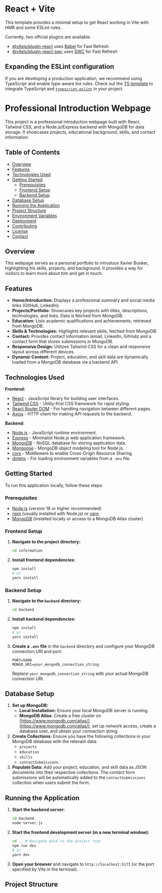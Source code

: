 # React + Vite

This template provides a minimal setup to get React working in Vite with HMR and some ESLint rules.

Currently, two official plugins are available:

- [@vitejs/plugin-react](https://github.com/vitejs/vite-plugin-react/blob/main/packages/plugin-react/README.md) uses [Babel](https://babeljs.io/) for Fast Refresh
- [@vitejs/plugin-react-swc](https://github.com/vitejs/vite-plugin-react-swc) uses [SWC](https://swc.rs/) for Fast Refresh

## Expanding the ESLint configuration

If you are developing a production application, we recommend using TypeScript and enable type-aware lint rules. Check out the [TS template](https://github.com/vitejs/vite/tree/main/packages/create-vite/template-react-ts) to integrate TypeScript and [`typescript-eslint`](https://typescript-eslint.io) in your project.
# Professional Introduction Webpage

This project is a professional introduction webpage built with React, Tailwind CSS, and a Node.js/Express backend with MongoDB for data storage. It showcases projects, educational background, skills, and contact information.

## Table of Contents

- [Overview](#overview)
- [Features](#features)
- [Technologies Used](#technologies-used)
- [Getting Started](#getting-started)
  - [Prerequisites](#prerequisites)
  - [Frontend Setup](#frontend-setup)
  - [Backend Setup](#backend-setup)
- [Database Setup](#database-setup)
- [Running the Application](#running-the-application)
- [Project Structure](#project-structure)
- [Environment Variables](#environment-variables)
- [Deployment](#deployment)
- [Contributing](#contributing)
- [License](#license)
- [Contact](#contact)

## Overview

This webpage serves as a personal portfolio to introduce Xavier Bunker, highlighting his skills, projects, and background. It provides a way for visitors to learn more about him and get in touch.

## Features

- **Home/Introduction:** Displays a professional summary and social media links (GitHub, LinkedIn).
- **Projects/Portfolio:** Showcases key projects with titles, descriptions, technologies, and links. Data is fetched from MongoDB.
- **Education:** Lists academic qualifications and achievements, retrieved from MongoDB.
- **Skills & Technologies:** Highlights relevant skills, fetched from MongoDB.
- **Contact:** Provides contact information (email, LinkedIn, GitHub) and a contact form that stores submissions in MongoDB.
- **Responsive Design:** Utilizes Tailwind CSS for a clean and responsive layout across different devices.
- **Dynamic Content:** Project, education, and skill data are dynamically loaded from a MongoDB database via a backend API.

## Technologies Used

**Frontend:**

- [React](https://react.dev/) - JavaScript library for building user interfaces.
- [Tailwind CSS](https://tailwindcss.com/) - Utility-first CSS framework for rapid styling.
- [React Router DOM](https://reactrouter.com/) - For handling navigation between different pages.
- [Axios](https://axios-http.com/docs/intro) - HTTP client for making API requests to the backend.

**Backend:**

- [Node.js](https://nodejs.org/en/) - JavaScript runtime environment.
- [Express](https://expressjs.com/) - Minimalist Node.js web application framework.
- [MongoDB](https://www.mongodb.com/) - NoSQL database for storing application data.
- [Mongoose](https://mongoosejs.com/) - MongoDB object modeling tool for Node.js.
- [cors](https://www.npmjs.com/package/cors) - Middleware to enable Cross-Origin Resource Sharing.
- [dotenv](https://www.npmjs.com/package/dotenv) - For loading environment variables from a `.env` file.

## Getting Started

To run this application locally, follow these steps:

### Prerequisites

- [Node.js](https://nodejs.org/en/) (version 18 or higher recommended)
- [npm](https://www.npmjs.com/) (usually installed with Node.js) or [yarn](https://yarnpkg.com/)
- [MongoDB](https://www.mongodb.com/) (installed locally or access to a MongoDB Atlas cluster)

### Frontend Setup

1.  **Navigate to the project directory:**

    ```bash
    cd information
    ```

2.  **Install frontend dependencies:**

    ```bash
    npm install
    # or
    yarn install
    ```

### Backend Setup

1.  **Navigate to the `backend` directory:**

    ```bash
    cd backend
    ```

2.  **Install backend dependencies:**

    ```bash
    npm install
    # or
    yarn install
    ```

3.  **Create a `.env` file** in the `backend` directory and configure your MongoDB connection URI and port:

    ```
    PORT=5000
    MONGO_URI=your_mongodb_connection_string
    ```

    Replace `your_mongodb_connection_string` with your actual MongoDB connection URI.

## Database Setup

1.  **Set up MongoDB:**
    - **Local Installation:** Ensure your local MongoDB server is running.
    - **MongoDB Atlas:** Create a free cluster on [https://www.mongodb.com/atlas/](https://www.mongodb.com/atlas/), set up network access, create a database user, and obtain your connection string.
2.  **Create Collections:** Ensure you have the following collections in your MongoDB database with the relevant data:
    - `projects`
    - `education`
    - `skills`
    - `contactSubmissions`
3.  **Populate Data:** Add your project, education, and skill data as JSON documents into their respective collections. The contact form submissions will be automatically added to the `contactSubmissions` collection when users submit the form.

## Running the Application

1.  **Start the backend server:**

    ```bash
    cd backend
    node server.js
    ```

2.  **Start the frontend development server (in a new terminal window):**

    ```bash
    cd .. # Navigate back to the project root
    npm run dev
    # or
    yarn dev
    ```

3.  **Open your browser** and navigate to `http://localhost:5173` (or the port specified by Vite in the terminal).

## Project Structure